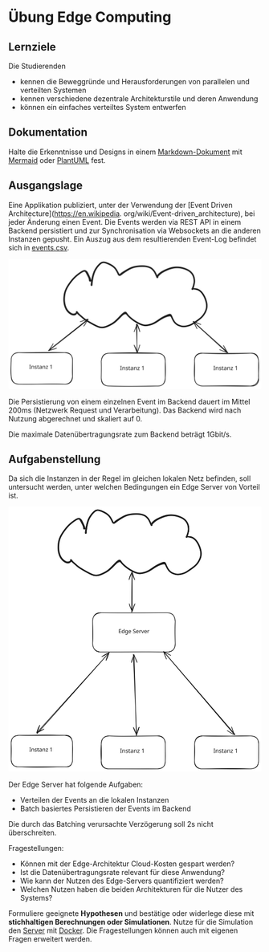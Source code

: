 # Übung Edge Computing

## Lernziele

Die Studierenden

- kennen die Beweggründe und Herausforderungen von parallelen und verteilten Systemen
- kennen verschiedene dezentrale Architekturstile und deren Anwendung
- können ein einfaches verteiltes System entwerfen

## Dokumentation

Halte die Erkenntnisse und Designs in einem [Markdown-Dokument](https://www.markdownguide.org/)
mit [Mermaid](https://mermaid.js.org/) oder [PlantUML](https://plantuml.com/de/) fest.

## Ausgangslage

Eine Applikation publiziert, unter der Verwendung der [Event Driven Architecture](https://en.wikipedia.
org/wiki/Event-driven_architecture), bei jeder Änderung einen Event. Die Events werden via REST API in einem Backend
persistiert und zur Synchronisation via Websockets an die anderen Instanzen gepusht. Ein Auszug aus dem resultierenden
Event-Log befindet sich in [events.csv](events.csv).

![CloudArchitecture.svg](Images/CloudArchitecture.svg)

Die Persistierung von einem einzelnen Event im Backend dauert im Mittel 200ms (Netzwerk Request und Verarbeitung). Das
Backend wird nach Nutzung abgerechnet und skaliert auf 0.

Die maximale Datenübertragungsrate zum Backend beträgt 1Gbit/s.

## Aufgabenstellung

Da sich die Instanzen in der Regel im gleichen lokalen Netz befinden, soll untersucht werden, unter welchen Bedingungen
ein Edge Server von Vorteil ist.

![EdgeArchitecture.svg](Images/EdgeArchitecture.svg)

Der Edge Server hat folgende Aufgaben:

- Verteilen der Events an die lokalen Instanzen
- Batch basiertes Persistieren der Events im Backend

Die durch das Batching verursachte Verzögerung soll 2s nicht überschreiten.

Fragestellungen:

- Können mit der Edge-Architektur Cloud-Kosten gespart werden?
- Ist die Datenübertragungsrate relevant für diese Anwendung?
- Wie kann der Nutzen des Edge-Servers quantifiziert werden?
- Welchen Nutzen haben die beiden Architekturen für die Nutzer des Systems?

Formuliere geeignete **Hypothesen** und bestätige oder widerlege diese mit **stichhaltigen Berechnungen oder
Simulationen**. Nutze für die Simulation den [Server](server.go) mit [Docker](Dockerfile). Die Fragestellungen können
auch mit eigenen Fragen erweitert werden.
